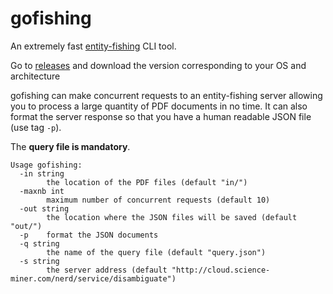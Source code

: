 # gofishing

An extremely fast [entity-fishing](https://github.com/kermitt2/entity-fishing) CLI tool.

Go to [releases](https://github.com/pjox/gofishing/releases) and download the version corresponding to your OS and architecture

gofishing can make concurrent requests to an entity-fishing server allowing you to process a large quantity of PDF documents in no time. It can also format the server response so that you have a human readable JSON file (use tag `-p`).

The **query file is mandatory**.

```text
Usage gofishing:
  -in string
        the location of the PDF files (default "in/")
  -maxnb int
        maximum number of concurrent requests (default 10)
  -out string
        the location where the JSON files will be saved (default "out/")
  -p    format the JSON documents
  -q string
        the name of the query file (default "query.json")
  -s string
        the server address (default "http://cloud.science-miner.com/nerd/service/disambiguate")
```
